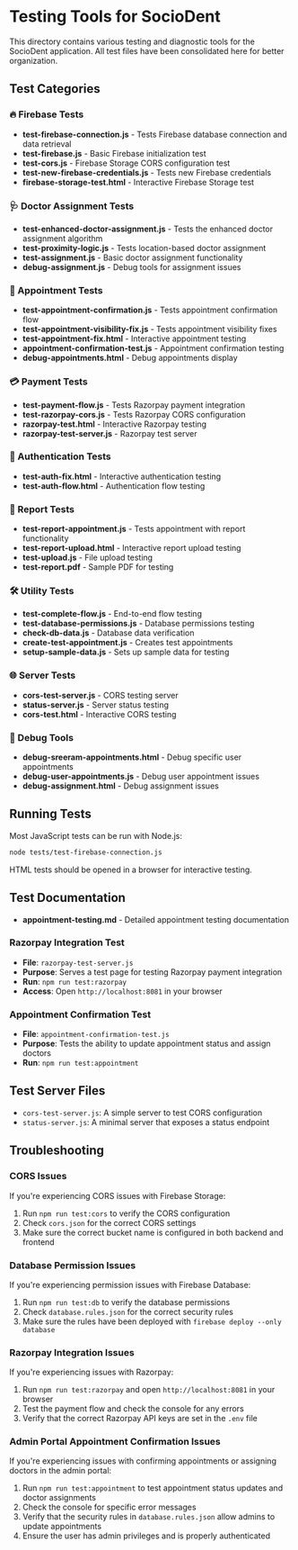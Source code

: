 # Testing Tools for SocioDent

This directory contains various testing and diagnostic tools for the SocioDent application. All test files have been consolidated here for better organization.

## Test Categories

### 🔥 Firebase Tests
- **test-firebase-connection.js** - Tests Firebase database connection and data retrieval
- **test-firebase.js** - Basic Firebase initialization test
- **test-cors.js** - Firebase Storage CORS configuration test
- **test-new-firebase-credentials.js** - Tests new Firebase credentials
- **firebase-storage-test.html** - Interactive Firebase Storage test

### 🩺 Doctor Assignment Tests
- **test-enhanced-doctor-assignment.js** - Tests the enhanced doctor assignment algorithm
- **test-proximity-logic.js** - Tests location-based doctor assignment
- **test-assignment.js** - Basic doctor assignment functionality
- **debug-assignment.js** - Debug tools for assignment issues

### 📅 Appointment Tests
- **test-appointment-confirmation.js** - Tests appointment confirmation flow
- **test-appointment-visibility-fix.js** - Tests appointment visibility fixes
- **test-appointment-fix.html** - Interactive appointment testing
- **appointment-confirmation-test.js** - Appointment confirmation testing
- **debug-appointments.html** - Debug appointments display

### 💳 Payment Tests
- **test-payment-flow.js** - Tests Razorpay payment integration
- **test-razorpay-cors.js** - Tests Razorpay CORS configuration
- **razorpay-test.html** - Interactive Razorpay testing
- **razorpay-test-server.js** - Razorpay test server

### 🔐 Authentication Tests
- **test-auth-fix.html** - Interactive authentication testing
- **test-auth-flow.html** - Authentication flow testing

### 📄 Report Tests
- **test-report-appointment.js** - Tests appointment with report functionality
- **test-report-upload.html** - Interactive report upload testing
- **test-upload.js** - File upload testing
- **test-report.pdf** - Sample PDF for testing

### 🛠️ Utility Tests
- **test-complete-flow.js** - End-to-end flow testing
- **test-database-permissions.js** - Database permissions testing
- **check-db-data.js** - Database data verification
- **create-test-appointment.js** - Creates test appointments
- **setup-sample-data.js** - Sets up sample data for testing

### 🌐 Server Tests
- **cors-test-server.js** - CORS testing server
- **status-server.js** - Server status testing
- **cors-test.html** - Interactive CORS testing

### 🐛 Debug Tools
- **debug-sreeram-appointments.html** - Debug specific user appointments
- **debug-user-appointments.js** - Debug user appointment issues
- **debug-assignment.html** - Debug assignment issues

## Running Tests

Most JavaScript tests can be run with Node.js:
```bash
node tests/test-firebase-connection.js
```

HTML tests should be opened in a browser for interactive testing.

## Test Documentation
- **appointment-testing.md** - Detailed appointment testing documentation

### Razorpay Integration Test
- **File**: `razorpay-test-server.js`
- **Purpose**: Serves a test page for testing Razorpay payment integration
- **Run**: `npm run test:razorpay`
- **Access**: Open `http://localhost:8081` in your browser

### Appointment Confirmation Test
- **File**: `appointment-confirmation-test.js`
- **Purpose**: Tests the ability to update appointment status and assign doctors
- **Run**: `npm run test:appointment`

## Test Server Files

- `cors-test-server.js`: A simple server to test CORS configuration
- `status-server.js`: A minimal server that exposes a status endpoint

## Troubleshooting

### CORS Issues
If you're experiencing CORS issues with Firebase Storage:
1. Run `npm run test:cors` to verify the CORS configuration
2. Check `cors.json` for the correct CORS settings
3. Make sure the correct bucket name is configured in both backend and frontend

### Database Permission Issues
If you're experiencing permission issues with Firebase Database:
1. Run `npm run test:db` to verify the database permissions
2. Check `database.rules.json` for the correct security rules
3. Make sure the rules have been deployed with `firebase deploy --only database`

### Razorpay Integration Issues
If you're experiencing issues with Razorpay:
1. Run `npm run test:razorpay` and open `http://localhost:8081` in your browser
2. Test the payment flow and check the console for any errors
3. Verify that the correct Razorpay API keys are set in the `.env` file

### Admin Portal Appointment Confirmation Issues
If you're experiencing issues with confirming appointments or assigning doctors in the admin portal:
1. Run `npm run test:appointment` to test appointment status updates and doctor assignments
2. Check the console for specific error messages
3. Verify that the security rules in `database.rules.json` allow admins to update appointments
4. Ensure the user has admin privileges and is properly authenticated
